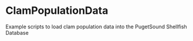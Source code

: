 # ClamPopulationData
Example scripts to load clam population data into the PugetSound Shellfish Database
